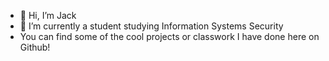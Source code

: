 - 👋 Hi, I’m Jack
- 🌱 I’m currently a student studying Information Systems Security
- You can find some of the cool projects or classwork I have done here on Github!

